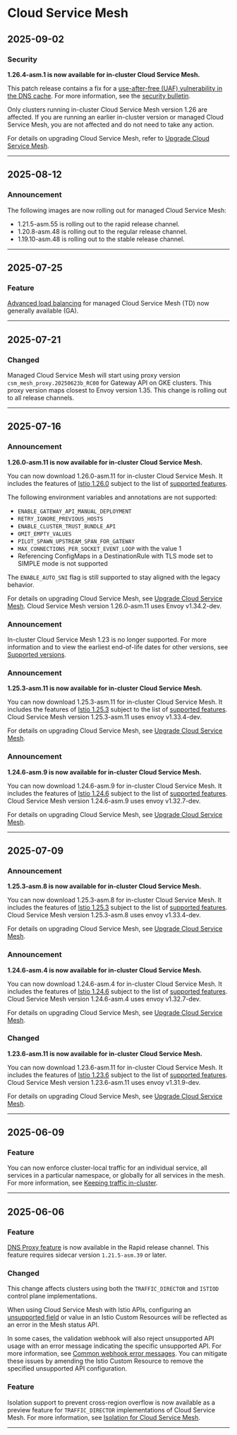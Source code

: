 # Cloud Service Mesh

## 2025-09-02

### Security

**1.26.4-asm.1 is now available for in-cluster Cloud Service Mesh.**

This patch release contains a fix for a [use-after-free (UAF) vulnerability in the DNS cache](https://www.cve.org/CVERecord?id=CVE-2025-54588). For more information, see the [security bulletin](https://cloud.google.com/service-mesh/docs/security-bulletins#gcp-2025-048).

Only clusters running in-cluster Cloud Service Mesh version 1.26 are affected. If you are running an earlier in-cluster version or managed Cloud Service Mesh, you are not affected and do not need to take any action.

For details on upgrading Cloud Service Mesh, refer to [Upgrade Cloud Service Mesh](https://cloud.google.com/service-mesh/docs/upgrade/upgrade).

---
## 2025-08-12

### Announcement

The following images are now rolling out for managed Cloud Service Mesh:

* 1.21.5-asm.55 is rolling out to the rapid release channel.
* 1.20.8-asm.48 is rolling out to the regular release channel.
* 1.19.10-asm.48 is rolling out to the stable release channel.

---
## 2025-07-25

### Feature

[Advanced load balancing](https://cloud.google.com/service-mesh/docs/operate-and-maintain/advanced-load-balancing-istio) for managed Cloud Service Mesh (TD) now generally available (GA).

---
## 2025-07-21

### Changed

Managed Cloud Service Mesh will start using proxy version `csm_mesh_proxy.20250623b_RC00` for Gateway API on GKE clusters. This proxy version maps closest to Envoy version 1.35. This change is rolling out to all release channels.

---
## 2025-07-16

### Announcement

**1.26.0-asm.11 is now available for in-cluster Cloud Service Mesh.**

You can now download 1.26.0-asm.11 for in-cluster Cloud Service Mesh. It includes the features of [Istio 1.26.0](https://istio.io/latest/news/releases/1.26.x/announcing-1.26/) subject to the list of [supported features](https://cloud.google.com/service-mesh/docs/supported-features-in-cluster).

The following environment variables and annotations are not supported:

* `ENABLE_GATEWAY_API_MANUAL_DEPLOYMENT`
* `RETRY_IGNORE_PREVIOUS_HOSTS`
* `ENABLE_CLUSTER_TRUST_BUNDLE_API`
* `OMIT_EMPTY_VALUES`
* `PILOT_SPAWN_UPSTREAM_SPAN_FOR_GATEWAY`
* `MAX_CONNECTIONS_PER_SOCKET_EVENT_LOOP` with the value 1
* Referencing ConfigMaps in a DestinationRule with TLS mode set to SIMPLE mode is not supported

The `ENABLE_AUTO_SNI` flag is still supported to stay aligned with the legacy behavior.

For details on upgrading Cloud Service Mesh, see [Upgrade Cloud Service Mesh](https://cloud.google.com/service-mesh/docs/upgrade/upgrade). Cloud Service Mesh version 1.26.0-asm.11 uses Envoy v1.34.2-dev.

### Announcement

In-cluster Cloud Service Mesh 1.23 is no longer supported. For more information and to view the earliest end-of-life dates for other versions, see [Supported versions](https://cloud.google.com/service-mesh/docs/supported-features-in-cluster#supported_versions).

### Announcement

**1.25.3-asm.11 is now available for in-cluster Cloud Service Mesh.**

You can now download 1.25.3-asm.11 for in-cluster Cloud Service Mesh. It includes the features of [Istio 1.25.3](https://istio.io/latest/news/releases/1.25.x/announcing-1.25.3/) subject to the list of [supported features](https://cloud.google.com/service-mesh/docs/supported-features-in-cluster). Cloud Service Mesh version 1.25.3-asm.11 uses envoy v1.33.4-dev.

For details on upgrading Cloud Service Mesh, see [Upgrade Cloud Service Mesh](https://cloud.google.com/service-mesh/v1.25/docs/upgrade/upgrade).

### Announcement

**1.24.6-asm.9 is now available for in-cluster Cloud Service Mesh.**

You can now download 1.24.6-asm.9 for in-cluster Cloud Service Mesh. It includes the features of [Istio 1.24.6](https://istio.io/latest/news/releases/1.24.x/announcing-1.24.6/) subject to the list of [supported features](https://cloud.google.com/service-mesh/v1.24/docs/supported-features-in-cluster). Cloud Service Mesh version 1.24.6-asm.9 uses envoy v1.32.7-dev.

For details on upgrading Cloud Service Mesh, see [Upgrade Cloud Service Mesh](https://cloud.google.com/service-mesh/v1.24/docs/upgrade/upgrade).

---
## 2025-07-09

### Announcement

**1.25.3-asm.8 is now available for in-cluster Cloud Service Mesh.**

You can now download 1.25.3-asm.8 for in-cluster Cloud Service Mesh. It includes the features of [Istio 1.25.3](https://istio.io/latest/news/releases/1.25.x/announcing-1.25.3/) subject to the list of [supported features](https://cloud.google.com/service-mesh/docs/supported-features-in-cluster). Cloud Service Mesh version 1.25.3-asm.8 uses envoy v1.33.4-dev.

For details on upgrading Cloud Service Mesh, see [Upgrade Cloud Service Mesh](https://cloud.google.com/service-mesh/docs/upgrade/upgrade).

### Announcement

**1.24.6-asm.4 is now available for in-cluster Cloud Service Mesh.**

You can now download 1.24.6-asm.4 for in-cluster Cloud Service Mesh. It includes the features of [Istio 1.24.6](https://istio.io/latest/news/releases/1.24.x/announcing-1.24.6/) subject to the list of [supported features](https://cloud.google.com/service-mesh/v1.24/docs/supported-features-in-cluster). Cloud Service Mesh version 1.24.6-asm.4 uses envoy v1.32.7-dev.

For details on upgrading Cloud Service Mesh, see [Upgrade Cloud Service Mesh](https://cloud.google.com/service-mesh/v1.24/docs/upgrade/upgrade).

### Changed

**1.23.6-asm.11 is now available for in-cluster Cloud Service Mesh.**

You can now download 1.23.6-asm.11 for in-cluster Cloud Service Mesh. It includes the features of [Istio 1.23.6](https://istio.io/latest/news/releases/1.23.x/announcing-1.23.6/) subject to the list of [supported features](https://cloud.google.com/service-mesh/v1.23/docs/supported-features-in-cluster). Cloud Service Mesh version 1.23.6-asm.11 uses envoy v1.31.9-dev.

For details on upgrading Cloud Service Mesh, see [Upgrade Cloud Service Mesh](https://cloud.google.com/service-mesh/v1.23/docs/upgrade/upgrade).

---
## 2025-06-09

### Feature

You can now enforce cluster-local traffic for an individual service, all services in a particular namespace, or globally for all services in the mesh. For more information, see [Keeping traffic in-cluster](https://cloud.google.com/service-mesh/docs/operate-and-maintain/multi-cluster#keeping_traffic_in-cluster).

---
## 2025-06-06

### Feature

[DNS Proxy feature](https://cloud.google.com/service-mesh/docs/operate-and-maintain/dns-proxy) is now available in the Rapid release channel. This feature requires sidecar version `1.21.5-asm.39` or later.

### Changed

This change affects clusters using both the `TRAFFIC_DIRECTOR` and `ISTIOD` control plane implementations.

When using Cloud Service Mesh with Istio APIs, configuring an [unsupported field](https://cloud.google.com/service-mesh/docs/onboarding/unsupported-istio-apis) or value in an Istio Custom Resources will be reflected as an error in the Mesh status API.

In some cases, the validation webhook will also reject unsupported API usage with an error message indicating the specific unsupported API. For more information, see [Common webhook error messages](https://cloud.google.com/service-mesh/docs/troubleshooting/troubleshoot-webhook#common_webhook_error_messages). You can mitigate these issues by amending the Istio Custom Resource to remove the specified unsupported API configuration.

### Feature

Isolation support to prevent cross-region overflow is now available as a preview feature for `TRAFFIC_DIRECTOR` implementations of Cloud Service Mesh. For more information, see [Isolation for Cloud Service Mesh](https://cloud.google.com/service-mesh/docs/service-routing/isolation).

---
